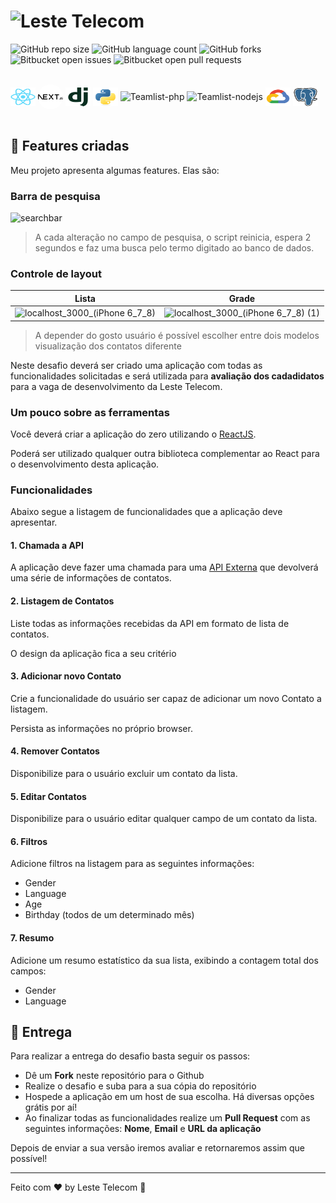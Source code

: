 <h1>
  <img alt="Leste Telecom" title="Leste Telecom" src="./logo.png" width="200px" />
</h1>

![GitHub repo size](https://img.shields.io/github/repo-size/sandrofilho2000/desafio_leste_telecom?style=for-the-badge)
![GitHub language count](https://img.shields.io/github/languages/count/sandrofilho2000/desafio_leste_telecom?style=for-the-badge)
![GitHub forks](https://img.shields.io/github/forks/sandrofilho2000/desafio_leste_telecom?style=for-the-badge)
![Bitbucket open issues](https://img.shields.io/bitbucket/issues/sandrofilho2000/desafio_leste_telecom?style=for-the-badge)
![Bitbucket open pull requests](https://img.shields.io/bitbucket/pr-raw/sandrofilho2000/desafio_leste_telecom?style=for-the-badge)

  <div ><br>
    <img align="center" alt="Teamlist-react" height="30" width="40" src="https://github.com/devicons/devicon/blob/master/icons/react/react-original.svg">
    <img align="center" alt="Teamlist-next" height="40" width="40" src="https://github.com/devicons/devicon/blob/master/icons/nextjs/nextjs-original-wordmark.svg" style="border-radius: 50%; backgroud-color: white">
    <img align="center" alt="Teamlist-django" height="30" width="40" src="https://github.com/devicons/devicon/blob/master/icons/django/django-plain.svg">
    <img align="center" alt="Teamlist-Python" height="30" width="40" src="https://raw.githubusercontent.com/devicons/devicon/master/icons/python/python-original.svg">
    <img align="center" alt="Teamlist-php" height="30" width="40" src="https://cdn.jsdelivr.net/gh/devicons/devicon/icons/tailwindcss/tailwindcss-original.svg" />
    <img align="center" alt="Teamlist-nodejs" height="30" width="40" src="https://cdn.jsdelivr.net/gh/devicons/devicon/icons/nodejs/nodejs-original.svg" />
    <img align="center" alt="Teamlist-nodejs" height="30" width="40" src="https://github.com/devicons/devicon/blob/master/icons/googlecloud/googlecloud-original.svg" />
    <img align="center" alt="Teamlist-Js" height="30" width="40" src="https://github.com/devicons/devicon/blob/master/icons/postgresql/postgresql-original.svg">
  </div>
<br />

## 🚀 Features criadas

Meu projeto apresenta algumas features. Elas são:

### Barra de pesquisa
![searchbar](https://github.com/sandrofilho2000/desafio_leste_telecom/assets/75636911/ebd672d1-d2e9-40a5-b91e-c6eb512ec213)

> A cada alteração no campo de pesquisa, o script reinicia, espera 2 segundos e faz uma busca pelo termo digitado ao banco de dados.

### Controle de layout

| Lista | Grade |
|-----------|-----------|
| ![localhost_3000_(iPhone 6_7_8)](https://github.com/sandrofilho2000/desafio_leste_telecom/assets/75636911/0d59cfb8-8cd5-4e64-8f58-6062211c50b2) | ![localhost_3000_(iPhone 6_7_8) (1)](https://github.com/sandrofilho2000/desafio_leste_telecom/assets/75636911/4151a952-8e37-48a4-8f0c-2ae08135033b)

> A depender do gosto usuário é possível escolher entre dois modelos visualização dos contatos diferente

Neste desafio deverá ser criado uma aplicação com todas as funcionalidades solicitadas e será utilizada para **avaliação dos cadadidatos** para a vaga de desenvolvimento da Leste Telecom.

### Um pouco sobre as ferramentas

Você deverá criar a aplicação do zero utilizando o [ReactJS](https://expressjs.com/).

Poderá ser utilizado qualquer outra biblioteca complementar ao React para o desenvolvimento desta aplicação.

### Funcionalidades

Abaixo segue a listagem de funcionalidades que a aplicação deve apresentar.

#### 1. Chamada a API

A aplicação deve fazer uma chamada para uma [API Externa](https://my.api.mockaroo.com/lestetelecom/test.json?key=f55c4060) que devolverá uma série de informações de contatos. 

#### 2. Listagem de Contatos

Liste todas as informações recebidas da API em formato de lista de contatos. 

O design da aplicação fica a seu critério

#### 3. Adicionar novo Contato

Crie a funcionalidade do usuário ser capaz de adicionar um novo Contato a listagem.

Persista as informações no próprio browser.

#### 4. Remover Contatos

Disponibilize para o usuário excluir um contato da lista.

#### 5. Editar Contatos

Disponibilize para o usuário editar qualquer campo de um contato da lista.

#### 6. Filtros

Adicione filtros na listagem para as seguintes informações:

- Gender
- Language
- Age
- Birthday (todos de um determinado mês)

#### 7. Resumo

Adicione um resumo estatístico da sua lista, exibindo a contagem total dos campos:

- Gender
- Language



## 📅 Entrega

Para realizar a entrega do desafio basta seguir os passos:

- Dê um **Fork** neste repositório para o Github
- Realize o desafio e suba para a sua cópia do repositório
- Hospede a aplicação em um host de sua escolha. Há diversas opções grátis por aí!
- Ao finalizar todas as funcionalidades realize um **Pull Request** com as seguintes informações: **Nome**, **Email** e **URL da aplicação**

Depois de enviar a sua versão iremos avaliar e retornaremos assim que possível!

---

Feito com ♥ by Leste Telecom :wave: 

